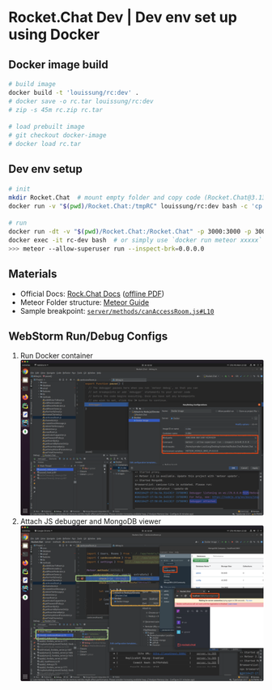 # Rocket.Chat Dev | Dev env set up using Docker
## Docker image build
```bash
# build image
docker build -t 'louissung/rc:dev' .
# docker save -o rc.tar louissung/rc:dev
# zip -s 45m rc.zip rc.tar

# load prebuilt image
# git checkout docker-image
# docker load rc.tar
```

## Dev env setup
```bash
# init
mkdir Rocket.Chat  # mount empty folder and copy code (Rocket.Chat@3.13.3) from the Docker image
docker run -v "$(pwd)/Rocket.Chat:/tmpRC" louissung/rc:dev bash -c 'cp -r . ../tmpRC && chown -R 1001 ../tmpRC'

# run
docker run -dt -v "$(pwd)/Rocket.Chat:/Rocket.Chat" -p 3000:3000 -p 3001:3001 -p 9229:9229 -e METEOR_MONGO_BIND_IP=0.0.0.0 --name rc-dev louissung/rc:dev bash
docker exec -it rc-dev bash  # or simply use `docker run meteor xxxxx`
>>> meteor --allow-superuser run --inspect-brk=0.0.0.0
```

## Materials
* Official Docs: [Rock.Chat Docs](https://docs.rocket.chat) ([offline PDF](rocket-chat-official-docs.pdf.zip))
* Meteor Folder structure: [Meteor Guide](https://guide.meteor.com/structure.html#example-app-structure)
* Sample breakpoint: [`server/methods/canAccessRoom.js#L10`](https://github.com/RocketChat/Rocket.Chat/blob/3.13.3/server/methods/canAccessRoom.js#L10)

## WebStorm Run/Debug Configs
1. Run Docker container
    <img src="docs/img/1-docker-set-up.png" width="1080">
2. Attach JS debugger and MongoDB viewer
    <img src="docs/img/2-debugger-and-db-viewer.png" width="1080">
